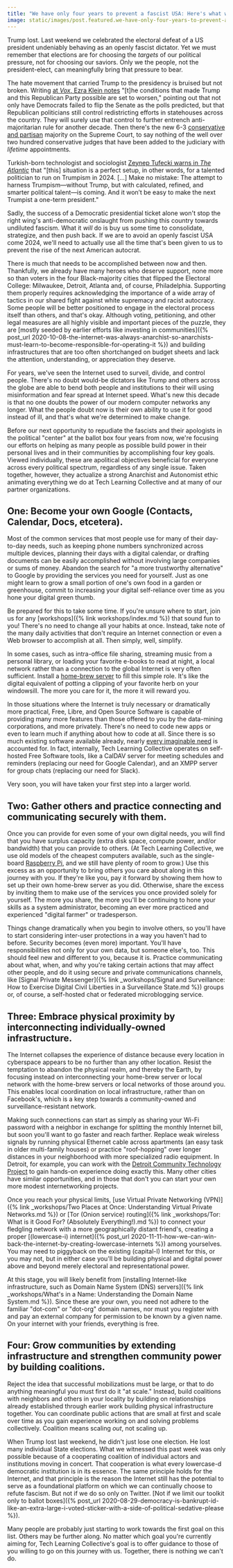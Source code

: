 ```yaml
---
title: "We have only four years to prevent a fascist USA: Here's what we need to do now"
image: static/images/post.featured.we-have-only-four-years-to-prevent-a-fascist-usa-heres-what-we-need-to-do-now.webp
---
```


Trump lost. Last weekend we celebrated the electoral defeat of a US president undeniably behaving as an openly fascist dictator. Yet we must remember that elections are for choosing the *targets* of our political pressure, not for choosing our saviors. Only we the people, not the president-elect, can meaningfully bring that pressure to bear.

The hate movement that carried Trump to the presidency is bruised but not broken. Writing [at *Vox*, Ezra Klein notes](https://www.vox.com/2020-presidential-election/2020/11/7/21554114/trump-election-2020-voter-fraud-challenge-recount-biden) "[t]he conditions that made Trump and this Republican Party possible are set to worsen," pointing out that not only have Democrats failed to flip the Senate as the polls predicted, but that Republican politicians still control redistricting efforts in statehouses across the country. They will surely use that control to further entrench anti-majoritarian rule for another decade. Then there's the new 6-3 [conservative and partisan](https://slate.com/news-and-politics/2020/11/alito-federalist-society-speech-insane.html) majority on the Supreme Court, to say nothing of the well over two hundred conservative judges that have been added to the judiciary with *lifetime* appointments.

Turkish-born technologist and sociologist [Zeynep Tufecki warns in *The Atlantic*](https://www.theatlantic.com/ideas/archive/2020/11/trump-proved-authoritarians-can-get-elected-america/617023/) that "[this] situation is a perfect setup, in other words, for a talented politician to run on Trumpism in 2024. […] Make no mistake: The attempt to harness Trumpism—without Trump, but with calculated, refined, and smarter political talent—is coming. And it won’t be easy to make the next Trumpist a one-term president."

Sadly, the success of a Democratic presidential ticket alone won't stop the right wing's anti-democratic onslaught from pushing this country towards undiluted fascism. What it *will* do is buy us some time to consolidate, strategize, and then push back. If we are to avoid an openly fascist USA come 2024, we'll need to actually use all the time that's been given to us to prevent the rise of the next American autocrat.

There is much that needs to be accomplished between now and then. Thankfully, we already have many heroes who deserve support, none more so than voters in the four Black-majority cities that flipped the Electoral College: Milwaukee, Detroit, Atlanta and, of course, Philadelphia. Supporting them properly requires acknowledging the importance of a wide array of tactics in our shared fight against white supremacy and racist autocracy. Some people will be better positioned to engage in the electoral process itself than others, and that's okay. Although voting, petitioning, and other legal measures are all highly visible and important pieces of the puzzle, they are [mostly seeded by earlier efforts like investing in communities]({% post_url 2020-10-08-the-internet-was-always-anarchist-so-anarchists-must-learn-to-become-responsible-for-operating-it %}) and building infrastructures that are too often shortchanged on budget sheets and lack the attention, understanding, or appreciation they deserve.

For years, we've seen the Internet used to surveil, divide, and control people. There's no doubt would-be dictators like Trump and others across the globe are able to bend both people and institutions to their will using misinformation and fear spread at Internet speed. What's new this decade is that no one doubts the power of our modern computer networks any longer. What the people doubt now is their own ability to use it for good instead of ill, and that's what we're determined to make change.

Before our next opportunity to repudiate the fascists and their apologists in the political "center" at the ballot box four years from now, we're focusing our efforts on helping as many people as possible build power in their personal lives and in their communities by accomplishing four key goals. Viewed individually, these are apolitical objectives beneficial for everyone across every political spectrum, regardless of any single issue. Taken together, however, they actualize a strong Anarchist and Autonomist ethic animating everything we do at Tech Learning Collective and at many of our partner organizations.

## One: Become your own Google (Contacts, Calendar, Docs, etcetera).

Most of the common services that most people use for many of their day-to-day needs, such as keeping phone numbers synchronized across multiple devices, planning their days with a digital calendar, or drafting documents can be easily accomplished without involving large companies or sums of money. Abandon the search for "a more trustworthy alternative" to Google by providing the services you need for yourself. Just as one might learn to grow a small portion of one's own food in a garden or greenhouse, commit to increasing your digital self-reliance over time as you hone your digital green thumb.

Be prepared for this to take some time. If you're unsure where to start, join us for any [workshops]({% link workshops/index.md %}) that sound fun to you! There's no need to change all your habits at once. Instead, take note of the many daily activities that don't require an Internet connection or even a Web browser to accomplish at all. Then simply, well, simplify.

In some cases, such as intra-office file sharing, streaming music from a personal library, or loading your favorite e-books to read at night, a local network rather than a connection to the global Internet is very often sufficient. Install a [home-brew server](https://homebrewserver.club/) to fill this simple role. It's like the digital equivalent of potting a clipping of your favorite herb on your windowsill. The more you care for it, the more it will reward you.

In those situations where the Internet is truly necessary or dramatically more practical, Free, Libre, and Open Source Software is capable of providing many more features than those offered to you by the data-mining corporations, and more privately. There's no need to code new apps or even to learn much if anything about how to code at all. Since there is so much existing software available already, nearly [every imaginable need](https://github.com/awesome-selfhosted/awesome-selfhosted/blob/master/README.md#readme) is accounted for. In fact, internally, Tech Learning Collective operates on self-hosted Free Software tools, like a CalDAV server for meeting schedules and reminders (replacing our need for Google Calendar), and an XMPP server for group chats (replacing our need for Slack).

Very soon, you will have taken your first step into a larger world.

## Two: Gather others and practice connecting and communicating securely with them.

Once you can provide for even some of your own digital needs, you will find that you have surplus capacity (extra disk space, compute power, and/or bandwidth) that you can provide to others. (At Tech Learning Collective, we use old models of the cheapest computers available, such as the single-board [Raspberry Pi](https://raspberrypi.org/), and we still have plenty of room to grow.) Use this excess as an opportunity to bring others you care about along in this journey with you. If they're like you, pay it forward by showing them how to set up their own home-brew server as you did. Otherwise, share the excess by inviting them to make use of the services you once provided solely for yourself. The more you share, the more you'll be continuing to hone your skills as a system administrator, becoming an ever more practiced and experienced "digital farmer" or tradesperson.

Things change dramatically when you begin to involve others, so you'll have to start considering inter-user protections in a way you haven't had to before. Security becomes (even more) important. You'll have responsibilities not only for your own data, but someone else's, too. This should feel new and different to you, because it is. Practice communicating about what, when, and why you're taking certain actions that may affect other people, and do it using secure and private communications channels, like [Signal Private Messenger]({% link _workshops/Signal and Surveillance: How to Exercise Digital Civil Liberties in a Surveillance State.md %}) groups or, of course, a self-hosted chat or federated microblogging service.

## Three: Embrace physical proximity by interconnecting individually-owned infrastructure.

The Internet collapses the experience of distance because every location in cyberspace appears to be no further than any other location. Resist the temptation to abandon the physical realm, and thereby the Earth, by focusing instead on interconnecting your home-brew server or local network with the home-brew servers or local networks of those around you. This enables local coordination on local infrastructure, rather than on Facebook's, which is a key step towards a community-owned and surveillance-resistant network.

Making such connections can start as simply as sharing your Wi-Fi password with a neighbor in exchange for splitting the monthly Internet bill, but soon you'll want to go faster and reach farther. Replace weak wireless signals by running physical Ethernet cable across apartments (an easy task in older multi-family houses) or practice "roof-hopping" over longer distances in your neighborhood with more specialized radio equipment. In Detroit, for example, you can work with the [Detroit Community Technology Project](https://www.detroitcommunitytech.org/) to gain hands-on experience doing exactly this. Many other cities have similar opportunities, and in those that don't you can start your own more modest internetworking projects. 

Once you reach your physical limits, [use Virtual Private Networking (VPN)]({% link _workshops/Two Places at Once: Understanding Virtual Private Networks.md %}) or [Tor (Onion service) routing]({% link _workshops/Tor: What is it Good For? (Absolutely Everything!).md %}) to connect your fledgling network with a more geographically distant friend's, creating a proper [(lowercase-i) internet]({% post_url 2020-11-11-how-we-can-win-back-the-internet-by-creating-lowercase-internets %}) among yourselves. You may need to piggyback on the existing (capital-I) Internet for this, or you may not, but in either case you'll be building physical and digital power above and beyond merely electoral and representational power.

At this stage, you will likely benefit from [installing Internet-like infrastructure, such as Domain Name System (DNS) servers]({% link _workshops/What's in a Name: Understanding the Domain Name System.md %}). Since these are your own, you need not adhere to the familiar "dot-com" or "dot-org" domain names, nor must you register with and pay an external company for permission to be known by a given name. On your internet with your friends, everything is free.

## Four: Grow communities by extending infrastructure and strengthen community power by building coalitions.

Reject the idea that successful mobilizations must be large, or that to do anything meaningful you must first do it "at scale." Instead, build coalitions with neighbors and others in your locality by building on relationships already established through earlier work building physical infrastructure together. You can coordinate public actions that are small at first and scale over time as you gain experience working on and solving problems collectively. Coalition means scaling *out*, not scaling up.

When Trump lost last weekend, he didn't just lose one election. He lost many individual State elections. What we witnessed this past week was only possible because of a cooperating coalition of individual actors and institutions moving in concert. That cooperation is what every lowercase-d democratic institution is in its essence. The same principle holds for the Internet, and that principle is the reason the Internet still has the potential to serve as a foundational platform on which we can continually choose to refute fascism. But not if we do so only on Twitter. [Not if we limit our toolkit only to ballot boxes]({% post_url 2020-08-29-democracy-is-bankrupt-id-like-an-extra-large-i-voted-sticker-with-a-side-of-political-sedative-please %}).

Many people are probably just starting to work towards the first goal on this list. Others may be further along. No matter which goal you're currently aiming for, Tech Learning Collective's goal is to offer guidance to those of you willing to go on this journey with us. Together, there is nothing we can't do.

